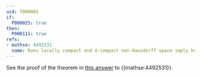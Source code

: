```yaml
---
uid: T000005
if:
  P000025: true
then:
  P000111: true
refs:
- mathse: 4492531
  name: Does locally compact and σ-compact non-Hausdorff space imply hemicompact?
---
```


See the proof of the theorem in [this answer](https://math.stackexchange.com/a/4569500) to {{mathse:4492531}}.
